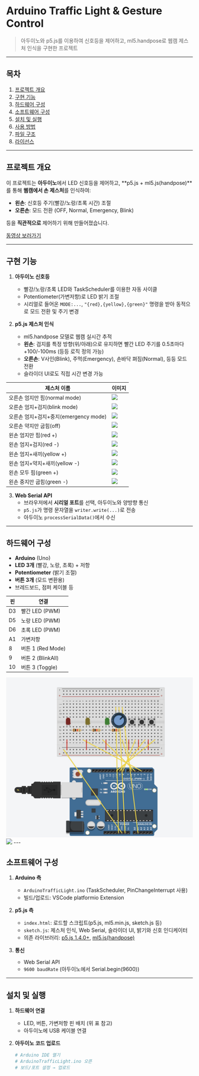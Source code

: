 # Arduino Traffic Light & Gesture Control

> 아두이노와 p5.js를 이용하여 신호등을 제어하고, ml5.handpose로 웹캠 제스처 인식을 구현한 프로젝트

---

## 목차

1. [프로젝트 개요](#프로젝트-개요)
2. [구현 기능](#구현-기능)
3. [하드웨어 구성](#하드웨어-구성)
4. [소프트웨어 구성](#소프트웨어-구성)
5. [설치 및 실행](#설치-및-실행)
6. [사용 방법](#사용-방법)
7. [파일 구조](#파일-구조)
8. [라이선스](#라이선스)

---

## 프로젝트 개요

이 프로젝트는 **아두이노**에서 LED 신호등을 제어하고, **p5.js + ml5.js(handpose)**를 통해 **웹캠에서 손 제스처**를 인식하여:

- **왼손**: 신호등 주기(빨강/노랑/초록 시간) 조절  
- **오른손**: 모드 전환 (OFF, Normal, Emergency, Blink)

등을 **직관적으로** 제어하기 위해 만들어졌습니다.

[동영상 보러가기](https://www.youtube.com/watch?v=영상ID)


---

## 구현 기능

1. **아두이노 신호등**  
   - 빨강/노랑/초록 LED와 TaskScheduler를 이용한 자동 사이클  
   - Potentiometer(가변저항)로 LED 밝기 조절  
   - 시리얼로 들어온 `MODE:...`, `"{red},{yellow},{green}"` 명령을 받아 동적으로 모드 전환 및 주기 변경

2. **p5.js 제스처 인식**  
   - ml5.handpose 모델로 웹캠 실시간 추적  
   - **왼손**: 검지를 특정 방향(위/아래)으로 유지하면 빨간 LED 주기를 0.5초마다 +100/-100ms (등등 로직 정의 가능)  
   - **오른손**: V사인(Blink), 주먹(Emergency), 손바닥 펴짐(Normal), 등등 모드 전환  
   - 슬라이더 UI로도 직접 시간 변경 가능


| 제스처 이름 | 이미지 |
|-------------|--------|
| 오른손 엄지만 핌(normal mode) | <img src="images/오른손 엄지.png"> |
| 오른손 엄지+검지(blink mode) | <img src="images/오른손 엄지 검지.png"> |
| 오른손 엄지+검지+중지(emergency mode) | <img src="images/오른손 엄지 검지 중지.png"/> |
| 오른손 약지만 굽힘(off) | <img src="images/오른손 엄지 검지 중지 새끼.png"/> |
| 왼손 엄지만 핌(red +) | <img src="images/왼손 엄지.png"/> |
| 왼손 엄지+검지(red -) | <img src="images/왼손 엄지 검지.png"/> |
| 왼손 엄지+새끼(yellow +) | <img src="images/왼손 엄지 새끼.png"/> |
| 왼손 엄지+약지+새끼(yellow -) | <img src="images/왼손 엄지 약지 새끼.png"/> |
| 왼손 모두 핌(green +) | <img src="images/왼손 다 핌.png"/> |
| 왼손 중지만 굽힘(green -) | <img src="images/왼손 중지 굽힘.png"/> |

3. **Web Serial API**  
   - 브라우저에서 **시리얼 포트**를 선택, 아두이노와 양방향 통신  
   - `p5.js`가 명령 문자열을 `writer.write(...)`로 전송  
   - 아두이노 `processSerialData()`에서 수신

---

## 하드웨어 구성

- **Arduino** (Uno)
- **LED 3개** (빨강, 노랑, 초록) + 저항
- **Potentiometer** (밝기 조절)
- **버튼 3개** (모드 변환용)
- 브레드보드, 점퍼 케이블 등

| 핀  | 연결              |
|-----|-------------------|
| D3  | 빨간 LED (PWM)    |
| D5  | 노랑 LED (PWM)    |
| D6  | 초록 LED (PWM)    |
| A1  | 가변저항          |
| 8   | 버튼 1 (Red Mode) |
| 9   | 버튼 2 (BlinkAll) |
| 10  | 버튼 3 (Toggle)   |


<img src="images/856D966A-9938-4297-B886-14F94831BE54.jpeg"/>
<img src="images/하드웨어 사진.jpeg"/>
---

## 소프트웨어 구성

1. **Arduino 측**  
   - `ArduinoTrafficLight.ino` (TaskScheduler, PinChangeInterrupt 사용)  
   - 빌드/업로드: VSCode platformio Extension

2. **p5.js 측**  
   - `index.html`: 로드할 스크립트(p5.js, ml5.min.js, sketch.js 등)  
   - `sketch.js`: 제스처 인식, Web Serial, 슬라이더 UI, 밝기와 신호 인디케이터
   - 의존 라이브러리: [p5.js 1.4.0+](https://p5js.org/), [ml5.js(handpose)](https://learn.ml5js.org/#/reference/handpose)

3. **통신**  
   - Web Serial API  
   - `9600 baudRate` (아두이노에서 Serial.begin(9600))

---

## 설치 및 실행

1. **하드웨어 연결**  
   - LED, 버튼, 가변저항 핀 배치 (위 표 참고)
   - 아두이노에 USB 케이블 연결

2. **아두이노 코드 업로드**  
   ```bash
   # Arduino IDE 열기
   # ArduinoTrafficLight.ino 오픈
   # 보드/포트 설정 → 업로드
